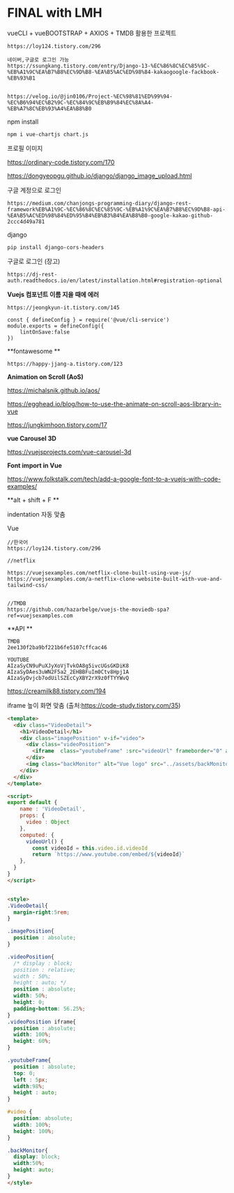 # FINAL with LMH



vueCLI + vueBOOTSTRAP + AXIOS + TMDB 활용한 프로젝트

```
https://loy124.tistory.com/296

네이버,구글로 로그인 가능
https://ssungkang.tistory.com/entry/Django-13-%EC%86%8C%EC%85%9C-%EB%A1%9C%EA%B7%B8%EC%9D%B8-%EA%B5%AC%ED%98%84-kakaogoogle-fackbook-%EB%93%B1


https://velog.io/@jin0106/Project-%EC%98%81%ED%99%94-%EC%B6%94%EC%B2%9C-%EC%84%9C%EB%B9%84%EC%8A%A4-%EB%A7%8C%EB%93%A4%EA%B8%B0
```



npm install

```
npm i vue-chartjs chart.js

```

프로필 이미지

https://ordinary-code.tistory.com/170

https://dongyeopgu.github.io/django/django_image_upload.html

구글 계정으로 로그인

```
https://medium.com/chanjongs-programming-diary/django-rest-framework%EB%A1%9C-%EC%86%8C%EC%85%9C-%EB%A1%9C%EA%B7%B8%EC%9D%B8-api-%EA%B5%AC%ED%98%84%ED%95%B4%EB%B3%B4%EA%B8%B0-google-kakao-github-2ccc4d49a781
```





django

```
pip install django-cors-headers
```



구글로 로그인 (장고)

```
https://dj-rest-auth.readthedocs.io/en/latest/installation.html#registration-optional
```





**Vuejs 컴포넌트 이름 지을 때에 에러**

```
https://jeongkyun-it.tistory.com/145

const { defineConfig } = require('@vue/cli-service')
module.exports = defineConfig({
    lintOnSave:false
})
```



**fontawesome **

```
https://happy-jjang-a.tistory.com/123
```





**Animation on Scroll (AoS)**

https://michalsnik.github.io/aos/

https://egghead.io/blog/how-to-use-the-animate-on-scroll-aos-library-in-vue

https://jungkimhoon.tistory.com/17



**vue Carousel 3D**

https://vuejsprojects.com/vue-carousel-3d



**Font import in Vue**

https://www.folkstalk.com/tech/add-a-google-font-to-a-vuejs-with-code-examples/



**alt +  shift + F  **

indentation 자동 맞춤



Vue 

```
//한국어
https://loy124.tistory.com/296

//netflix

https://vuejsexamples.com/netflix-clone-built-using-vue-js/
https://vuejsexamples.com/a-netflix-clone-website-built-with-vue-and-tailwind-css/


//TMDB
https://github.com/hazarbelge/vuejs-the-moviedb-spa?ref=vuejsexamples.com
```





**API **

```
TMDB
2ee130f2ba9bf221b6fe5107cffcac46

YOUTUBE
AIzaSyCN9uPuXJyXoVjTvkOA8g5ivcUGsGKDiK8
AIzaSyDAes3uWN2F5a2_2EHBBFuIm0Ctv8Hpj1A
AIzaSyDvjcb7odUilSZEcCyXBY2rX9z0fTYYWvQ
```



https://creamilk88.tistory.com/194





iframe 높이 화면 맞춤 (출처:https://code-study.tistory.com/35)

```html
<template>
  <div class="VideoDetail">
    <h1>VideoDetail</h1>
    <div class="imagePosition" v-if="video">
      <div class="videoPosition">
        <iframe  class="youtubeFrame" :src="videoUrl" frameborder="0" allowfullscreen></iframe>
      </div>
      <img class="backMonitor" alt="Vue logo" src="../assets/backMonitor.png">
    </div>
  </div>
</template>

<script>
export default {
    name : 'VideoDetail',
    props: {
      video : Object
    },
    computed: {
      videoUrl() {
        const videoId = this.video.id.videoId
        return `https://www.youtube.com/embed/${videoId}`
    },
  }
}
</script>


<style>
.VideoDetail{
  margin-right:5rem;
}

.imagePosition{
  position : absolute;
}

.videoPosition{
  /* display : block;
  position : relative;
  width : 50%;
  height : auto; */
  position : absolute;
  width: 50%;
  height: 0;
  padding-bottom: 56.25%;
}
.videoPosition iframe{
  position : absolute;
  width: 100%;
  height: 60%;
}

.youtubeFrame{
  position : absolute;
  top: 0;
  left : 5px;
  width:98%;
  height : auto;
}

#video {
  position: absolute;
  width: 100%;
  height: 100%;
}

.backMonitor{
  display: block;
  width:50%;
  height: auto;
}
</style>
```

